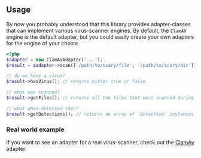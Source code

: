 ## Usage

By now you probably understood that this library provides adapter-classes that can implement various virus-scanner engines.
By default, the `ClamAV` engine is the default adapter, but you could easily create your own adapters for the engine of your choice.

```php
<?php
$adapter = new ClamAVAdapter('...');
$result = $adapter->scan(['/path/to/scary/file', '/path/to/scary/dir']);

// do we have a virus?
$result->hasVirus(); // returns either true or false

// what was scanned?
$result->getFiles(); // returns all the files that were scanned during the operation, as an array of strings (absolute paths)

// what whas detected then?
$result->getDetections(); // returns an array of `Detection` instances if one or more viruses were detected
```


### Real world example

If you want to see an adapter for a real virus-scanner, check out the [ClamAv](https://github.com/cleentfaar/tissue-clamav-adapter) adapter.

